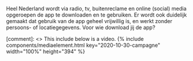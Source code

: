 Heel Nederland wordt via radio, tv, buitenreclame en online (social) media opgeroepen de app te downloaden en te gebruiken. Er wordt ook duidelijk gemaakt dat gebruik van de app geheel vrijwillig is, en werkt zonder persoons- of locatiegegevens. Voor wie download jij de app?

[comment]: <> This include below is a video.
{% include components/mediaelement.html key="2020-10-30-campagne" width="100%" height="394" %}
